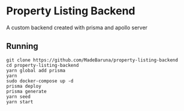 # Property Listing Backend
A custom backend created with prisma and apollo server

## Running
```
git clone https://github.com/MadeBaruna/property-listing-backend
cd property-listing-backend
yarn global add prisma
yarn
sudo docker-compose up -d
prisma deploy
prisma generate
yarn seed
yarn start
```